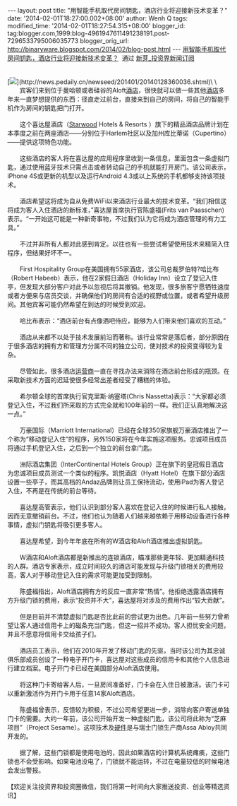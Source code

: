 --- layout: post title:
"用智能手机取代房间钥匙，酒店行业将迎接新技术变革？" date:
'2014-02-01T18:27:00.002+08:00' author: Wenh Q tags: modified\_time:
'2014-02-01T18:27:54.315+08:00' blogger\_id:
tag:blogger.com,1999:blog-4961947611491238191.post-7296533795006035773
blogger\_orig\_url:
http://binaryware.blogspot.com/2014/02/blog-post.html ---
[用智能手机取代房间钥匙，酒店行业将迎接新技术变革？](http://news.pedaily.cn/newseed/201401/20140128360036.shtml)  通过
[新芽\_投资界新闻订阅](http://www.pedaily.cn/)\
\
\
[![](https://images-blogger-opensocial.googleusercontent.com/gadgets/proxy?url=http%3A%2F%2Fpic.pedaily.cn%2F201401%2F20140128%4033144.jpg&container=blogger&gadget=a&rewriteMime=image%2F*)](http://news.pedaily.cn/newseed/201401/20140128360036.shtml)\
\
　　宾客们来到位于曼哈顿或者硅谷的Aloft[酒店](http://news.pedaily.cn/industry/%E9%85%92%E5%BA%97/)，很快就可以做一些其他[酒店](http://news.pedaily.cn/industry/%E9%85%92%E5%BA%97/)多年来一直梦想提供的东西：径直走过前台，直接来到自己的房间，将自己的智能手机作为房间的钥匙把门打开。\
\
　　这个喜达屋酒店（[Starwood](http://zdb.pedaily.cn/company/Starwood/)
Hotels & Resorts
）旗下的精品酒店品牌计划在本季度之前在两座酒店——分别位于Harlem社区以及加州库比蒂诺（Cupertino）——提供这项特色功能。\
\
　　这些酒店的客人将在喜达屋的应用程序里收到一条信息，里面包含一条虚拟门匙，通过使用蓝牙技术只需点击或者转动自己的手机就能打开房门。该公司表示，iPhone
4S或更新的机型以及运行Android 4.3或以上系统的手机都够支持该项技术。\
\
　　酒店希望这将成为自从免费WiFi以来酒店行业最大的技术变革。“我们相信这将成为客人入住酒店的新标准，”喜达屋首席执行官陈盛福(Frits
van
Paasschen)表示。“一开始这可能是一种新奇事物，不过我们认为它将成为酒店管理的有力工具。”\
\
　　不过并非所有人都对此感到肯定。以往也有一些尝试希望使用技术来精简入住程序，但结果好坏不一。\
\
　　First Hospitality
Group在美国拥有55家酒店，该公司总裁罗伯特?哈比布（Robert
Habeeb）表示，他在2家假日酒店（Holiday
Inn）设立了登记入住亭，但发现大部分客户对此予以忽视后将其撤销。他发现，很多旅客宁愿牺牲速度或者方便来与店员交谈，并确保他们的房间有合适的视野或位置，或者希望升级房间。其他宾客可能仍然希望在到达的时候受到欢迎。\
\
　　哈比布表示：“酒店前台有点像酒吧侍应，能够为人们带来他们喜欢的互动。”\
\
　　酒店从来都不以处于技术发展前沿而著称。该行业常常是落后者，部分原因在于很多酒店的拥有方和管理方分属不同的独立公司，使对技术的投资变得较为复杂。\
\
　　尽管如此，很多酒店[运营商](http://news.pedaily.cn/industry/%E8%BF%90%E8%90%A5%E5%95%86/)一直在寻找办法来消除在酒店前台形成的瓶颈。在采取新技术方面的迟延使很多经常出差者经受了糟糕的体验。\
\
　　希尔顿全球的首席执行官克里斯·纳塞塔(Chris
Nassetta)表示：“大家都必须登记入住，不过我们所采取的方式完全就和100年前的一样。我们正认真地解决这一点。”\
\
　　万豪国际（Marriott
International）已经在全球350家旗舰万豪酒店推出了一个称为“移动登记入住”的程序，另外150家将在今年实施这项服务。忠诚项目成员将通过手机登记入住，之后到一个独立的前台拿门匙。\
\
　　洲际酒店集团（InterContinental Hotels
Group）正在旗下的皇冠假日酒店为忠诚项目成员测试一个类似的程序。凯悦酒店（Hyatt
Hotel）在旗下部分酒店设置一些亭子，而其高档的Andaz品牌则让员工保持流动，使用iPad为客人登记入住，不再是在传统的前台等待。\
\
　　喜达屋高管表示，他们认识到部分客人喜欢在登记入住的时候进行私人接触，因而无意撤销前台。不过，他们也认为随着人们越来越依赖于用移动设备进行各种事情，虚拟门钥匙将吸引更多客人。\
\
　　喜达屋希望，到今年年底在所有的W酒店和Aloft酒店推出虚拟钥匙。\
\
　　W酒店和Aloft酒店都是新推出的连锁酒店，瞄准那些更年轻、更加精通科技的人群。酒店专家表示，成立时间较久的酒店可能发现与升级门锁相关的费用较高，客人对于移动登记入住的需求可能更加受到限制。\
\
　　陈盛福指出，Aloft酒店拥有方的反应一直非常“热情”。他拒绝透露酒店拥有方升级门锁的费用，表示“投资并不大”，喜达屋将对涉及的费用作出“较大贡献”。\
\
　　但是目前并不清楚虚拟门匙是否比此前的尝试更为出色。几年前一些努力曾希望让客人通过信用卡上的磁条充当门匙，但这一招并不成功。客人担忧安全问题，并且不愿意将信用卡交给孩子们。\
\
　　酒店员工表示，他们在2010年开发了移动门匙的先驱，当时该公司为其忠诚俱乐部成员创设了一种电子开门卡，喜达屋对这些成员的信用卡和其他个人信息进行建立档案。电子开门卡已经在美国部分Aloft酒店使用。\
\
　　将这种门卡寄给客人后，一旦房间准备好，门卡会在入住日被激活。该门卡可以重新激活作为开门卡用于任意14家Aloft酒店。\
\
　　陈盛福曾表示，反馈较为积极，不过公司希望更进一步，消除向客户寄送单独门卡的需要。大约一年前，该公司开始开发一种虚拟门匙，该公司将此称为“芝麻项目”（Project
Sesame）。这项技术及[硬件](http://news.pedaily.cn/industry/%E7%A1%AC%E4%BB%B6/)是与瑞士门锁生产商Assa
Abloy共同开发的。\
\
　　据了解，这些门锁都是使用电池的，因此如果酒店的计算机系统瘫痪，这些门锁也不会受影响。如果电池没电了，门锁就不能运转，不过在电量较低的时候电池会发出警报。\
\
【欢迎关注投资界和投资圈微信，我们将第一时间向大家推送投资、创业等精选资讯】
